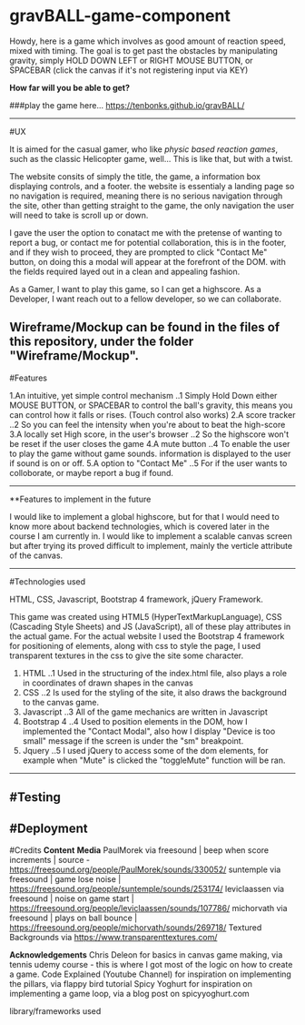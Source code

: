 # gravBALL-game-component

Howdy, here is a game which involves as good amount of reaction speed, mixed with timing.
The goal is to get past the obstacles by manipulating gravity, simply HOLD DOWN LEFT or RIGHT MOUSE BUTTON, or SPACEBAR (click the canvas if it's not registering input via KEY)

**How far will you be able to get?**

###play the game here...  https://tenbonks.github.io/gravBALL/

---

#UX

It is aimed for the casual gamer, who like *physic based reaction games*, such as the classic Helicopter game, well... This is like that, but with a twist. 

The website consits of simply the title, the game, a information box displaying controls, and a footer. the website is essentialy a landing page so no navigation is required, meaning there is no serious navigation through the site, other than getting straight to the game, the only navigation the user will need to take is scroll up or down.

I gave the user the option to conatact me with the pretense of wanting to report a bug, or contact me for potential collaboration, this is in the footer, and if they wish to proceed, they are prompted to click "Contact Me" button, on doing this a modal will appear at the forefront of the DOM. with the fields required layed out in a clean and appealing fashion.

As a Gamer, I want to play this game, so I can get a highscore.
As a Developer, I want reach out to a fellow developer, so we can collaborate.

Wireframe/Mockup can be found in the files of this repository, under the folder "Wireframe/Mockup".
---

#Features

1.An intuitive, yet simple control mechanism
..1 Simply Hold Down either MOUSE BUTTON, or SPACEBAR to control the ball's gravity, this means you can control how it falls or rises. (Touch control also works)
2.A score tracker
..2 So you can feel the intensity when you're about to beat the high-score
3.A locally set High score, in the user's browser
..2 So the highscore won't be reset if the user closes the game
4.A mute button
..4 To enable the user to play the game without game sounds. information is displayed to the user if sound is on or off.
5.A option to "Contact Me"
..5 For if the user wants to colloborate, or maybe report a bug if found.



---
**Features to implement in the future

I would like to implement a global highscore, but for that I would need to know more about backend technologies, which is covered later in the course I am currently in.
I would like to implement a scalable canvas screen but after trying its proved difficult to implement, mainly the verticle attribute of the canvas.


---
#Technologies used

HTML, CSS, Javascript, Bootstrap 4 framework, jQuery Framework.

This game was created using HTML5 (HyperTextMarkupLanguage), CSS (Cascading Style Sheets) and JS (JavaScript), all of these play attributes in the actual game. For the actual website I used the Bootstrap 4 framework for positioning of elements, along with css to style the page, I used transparent textures in the css to give the site some character.

1. HTML
..1 Used in the structuring of the index.html file, also plays a role in coordinates of drawn shapes in the canvas
2. CSS
..2 Is used for the styling of the site, it also draws the background to the canvas game.
3. Javascript
..3 All of the game mechanics are written in Javascript
4. Bootstrap 4 
..4 Used to position elements in the DOM, how I implemented the "Contact Modal", also how I display "Device is too small" message if the screen is under the "sm" breakpoint.
5. Jquery
..5 I used jQuery to access some of the dom elements, for example when "Mute" is clicked the "toggleMute" function will be ran. 

--- 
#Testing
---
#Deployment
---
#Credits
**Content**
**Media**
PaulMorek via freesound | beep when score increments | source - https://freesound.org/people/PaulMorek/sounds/330052/
suntemple via freesound | game lose noise | https://freesound.org/people/suntemple/sounds/253174/
leviclaassen via freesound | noise on game start | https://freesound.org/people/leviclaassen/sounds/107786/
michorvath via freesound | plays on ball bounce | https://freesound.org/people/michorvath/sounds/269718/
Textured Backgrounds via https://www.transparenttextures.com/

**Acknowledgements**
Chris Deleon for basics in canvas game making, via tennis udemy course - this is where I got most of the logic on how to create a game.
Code Explained (Youtube Channel) for inspiration on implementing the pillars, via flappy bird tutorial
Spicy Yoghurt for inspiration on implementing a game loop, via a blog post on spicyyoghurt.com


library/frameworks used
